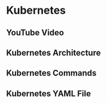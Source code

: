 # Kubernetes

## YouTube Video

## Kubernetes Architecture

## Kubernetes Commands

## Kubernetes YAML File
